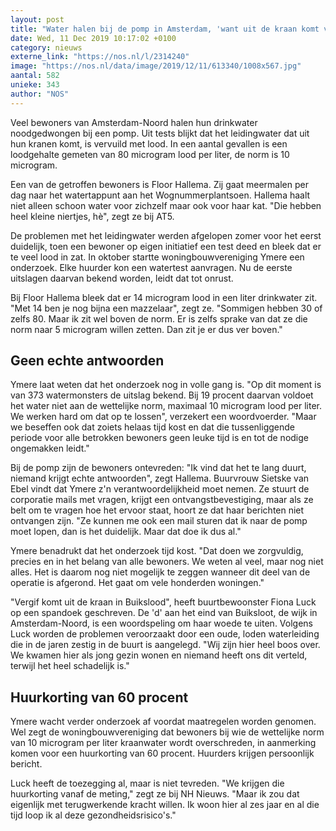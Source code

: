 ```yaml
---
layout: post
title: "Water halen bij de pomp in Amsterdam, 'want uit de kraan komt vergif'"
date: Wed, 11 Dec 2019 10:17:02 +0100
category: nieuws
externe_link: "https://nos.nl/l/2314240"
image: "https://nos.nl/data/image/2019/12/11/613340/1008x567.jpg"
aantal: 582
unieke: 343
author: "NOS"
---
```


<p>Veel bewoners van Amsterdam-Noord halen hun drinkwater noodgedwongen bij een pomp. Uit tests blijkt dat het leidingwater dat uit hun kranen komt, is vervuild met lood. In een aantal gevallen is een loodgehalte gemeten van 80 microgram lood per liter, de norm is 10 microgram.</p>
<p>Een van de getroffen bewoners is Floor Hallema. Zij gaat meermalen per dag naar het watertappunt aan het Wognummerplantsoen. Hallema haalt niet alleen schoon water voor zichzelf maar ook voor haar kat. "Die hebben heel kleine niertjes, hè", zegt ze bij AT5.</p>
<p>De problemen met het leidingwater werden afgelopen zomer voor het eerst duidelijk, toen een bewoner op eigen initiatief een test deed en bleek dat er te veel lood in zat. In oktober startte woningbouwvereniging Ymere een onderzoek. Elke huurder kon een watertest aanvragen. Nu de eerste uitslagen daarvan bekend worden, leidt dat tot onrust.</p>
<p>Bij Floor Hallema bleek dat er 14 microgram lood in een liter drinkwater zit. "Met 14 ben je nog bijna een mazzelaar", zegt ze. "Sommigen hebben 30 of zelfs 80. Maar ik zit wel boven de norm. Er is zelfs sprake van dat ze die norm naar 5 microgram willen zetten. Dan zit je er dus ver boven."</p>
<h2>Geen echte antwoorden</h2>
<p>Ymere laat weten dat het onderzoek nog in volle gang is. "Op dit moment is van 373 watermonsters de uitslag bekend. Bij 19 procent daarvan voldoet het water niet aan de wettelijke norm, maximaal 10 microgram lood per liter. We werken hard om dat op te lossen", verzekert een woordvoerder. "Maar we beseffen ook dat zoiets helaas tijd kost en dat die tussenliggende periode voor alle betrokken bewoners geen leuke tijd is en tot de nodige ongemakken leidt."</p>
<p>Bij de pomp zijn de bewoners ontevreden: "Ik vind dat het te lang duurt, niemand krijgt echte antwoorden", zegt Hallema. Buurvrouw Sietske van Ebel vindt dat Ymere z'n verantwoordelijkheid moet nemen. Ze stuurt de corporatie mails met vragen, krijgt een ontvangstbevestiging, maar als ze belt om te vragen hoe het ervoor staat, hoort ze dat haar berichten niet ontvangen zijn. "Ze kunnen me ook een mail sturen dat ik naar de pomp moet lopen, dan is het duidelijk. Maar dat doe ik dus al."</p>
<p>Ymere benadrukt dat het onderzoek tijd kost. "Dat doen we zorgvuldig, precies en in het belang van alle bewoners. We weten al veel, maar nog niet alles. Het is daarom nog niet mogelijk te zeggen wanneer dit deel van de operatie is afgerond. Het gaat om vele honderden woningen."</p>
<p>"Vergif komt uit de kraan in Buikslood", heeft buurtbewoonster Fiona Luck op een spandoek geschreven. De 'd' aan het eind van Buiksloot, de wijk in Amsterdam-Noord, is een woordspeling om haar woede te uiten. Volgens Luck worden de problemen veroorzaakt door een oude, loden waterleiding die in de jaren zestig in de buurt is aangelegd. "Wij zijn hier heel boos over. We kwamen hier als jong gezin wonen en niemand heeft ons dit verteld, terwijl het heel schadelijk is."</p>
<h2>Huurkorting van 60 procent</h2>
<p>Ymere wacht verder onderzoek af voordat maatregelen worden genomen. Wel zegt de woningbouwvereniging dat bewoners bij wie de wettelijke norm van 10 microgram per liter kraanwater wordt overschreden, in aanmerking komen voor een huurkorting van 60 procent. Huurders krijgen persoonlijk bericht.</p>
<p>Luck heeft de toezegging al, maar is niet tevreden. "We krijgen die huurkorting vanaf de meting," zegt ze bij NH Nieuws. "Maar ik zou dat eigenlijk met terugwerkende kracht willen. Ik woon hier al zes jaar en al die tijd loop ik al deze gezondheidsrisico's."</p>
